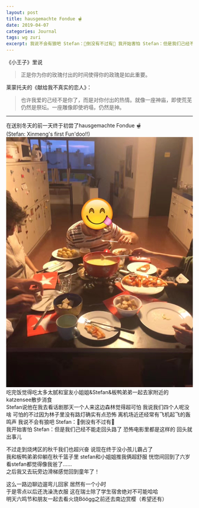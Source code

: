 ```yaml
---
layout: post
title: hausgemachte Fondue 🫕
date: 2019-04-07
categories: Journal 
tags: wg zuri
excerpt: 我说不会有狼吧 Stefan：🐺倒没有不过有🦊 我开始害怕 Stefan：但是我们己经不能走回头路了 恐怖电影里都是这样的 回头就出事儿
---
```


《小王子》里说
> 正是你为你的玫瑰付出的时间使得你的政瑰是如此重要。

莱蒙托夫的《献给我不真实的恋人》：
> 也许我爱的己经不是你了，而是对你付出的热情。就像一座神庙，即使荒芜仍然是祭坛。一座雕像即使坍塌，仍然是神。

---
在送别冬天的前一天终于初尝了hausgemachte Fondue 🫕  
(Stefan: Xinmeng's first Fun'doo!!) 
![](/img/img_9628.jpg?w=766)
吃完饭觉得吃太多太腻和室友小姐姐&Stefan&板鸭弟弟一起去家附近的katzensee散步消食  
Stefan说他在我去看话剧那天一个人来这边森林觉得超可怕 我说我们四个人呢没啥
可怕的不过因为林子里没有路灯确实有点恐怖 离机场近还经常有飞机起飞的轰鸣声
我说不会有狼吧 Stefan：🐺倒没有不过有🦊  
我开始害怕 Stefan：但是我们己经不能走回头路了 恐怖电影里都是这样的 回头就出事儿

不过走到烧烤区的秋千我们也超兴奋 说现在终于没小孩儿霸占了  
我和板鸭弟弟仰躺在秋千篮子里 stefan和小姐姐推我俩超舒服 恍惚间回到了六岁 看stefan都觉得像我爸了……  
之后我又去玩旁边滑梯感觉回到童年了！

这么一路边聊边遛弯儿回家 居然有一个小时  
于是零点以后还洗澡洗衣服 这在瑞士除了学生宿舍绝对不可能哈哈  
明天六鸣节和朋友一起去看火烧Böögg之前还去南边赏樱（希望还有）
